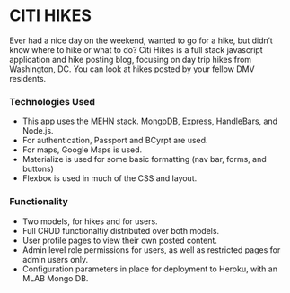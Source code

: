 # CITI HIKES

Ever had a nice day on the weekend, wanted to go for a hike, but didn’t know where to hike or what to do? Citi Hikes is a full stack javascript application and hike posting blog, focusing on day trip hikes from Washington, DC. You can look at hikes posted by your fellow DMV residents.

### Technologies Used
* This app uses the MEHN stack. MongoDB, Express, HandleBars, and Node.js.
* For authentication, Passport and BCyrpt are used.
* For maps, Google Maps is used.
* Materialize is used for some basic formatting (nav bar, forms, and buttons)
* Flexbox is used in much of the CSS and layout.

### Functionality
* Two models, for hikes and for users.
* Full CRUD functionaltiy distributed over both models.
* User profile pages to view their own posted content.
* Admin level role permissions for users, as well as restricted pages for admin users only.
* Configuration parameters in place for deployment to Heroku, with an MLAB Mongo DB.